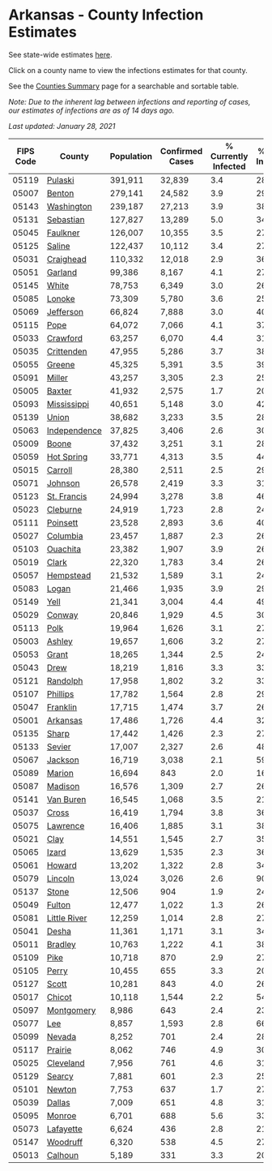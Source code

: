 # Arkansas - County Infection Estimates

See state-wide estimates [here](/infections/us-ar).

Click on a county name to view the infections estimates for that county.

See the [Counties Summary](/infections/summary-counties) page for a searchable and sortable table.

*Note: Due to the inherent lag between infections and reporting of cases, our estimates of infections are as of 14 days ago.*

*Last updated: January 28, 2021*

|   FIPS Code |                       County |   Population |   Confirmed Cases |   % Currently Infected |   % Total Infected |
|-------------|------------------------------|--------------|-------------------|------------------------|--------------------|
|       05119 |           [Pulaski](pulaski) |      391,911 |            32,839 |                    3.4 |               28.2 |
|       05007 |             [Benton](benton) |      279,141 |            24,582 |                    3.9 |               29.7 |
|       05143 |     [Washington](washington) |      239,187 |            27,213 |                    3.9 |               38.7 |
|       05131 |       [Sebastian](sebastian) |      127,827 |            13,289 |                    5.0 |               34.5 |
|       05045 |         [Faulkner](faulkner) |      126,007 |            10,355 |                    3.5 |               27.4 |
|       05125 |             [Saline](saline) |      122,437 |            10,112 |                    3.4 |               27.3 |
|       05031 |       [Craighead](craighead) |      110,332 |            12,018 |                    2.9 |               36.2 |
|       05051 |           [Garland](garland) |       99,386 |             8,167 |                    4.1 |               27.3 |
|       05145 |               [White](white) |       78,753 |             6,349 |                    3.0 |               26.4 |
|       05085 |             [Lonoke](lonoke) |       73,309 |             5,780 |                    3.6 |               25.7 |
|       05069 |       [Jefferson](jefferson) |       66,824 |             7,888 |                    3.0 |               40.1 |
|       05115 |                 [Pope](pope) |       64,072 |             7,066 |                    4.1 |               37.2 |
|       05033 |         [Crawford](crawford) |       63,257 |             6,070 |                    4.4 |               31.4 |
|       05035 |     [Crittenden](crittenden) |       47,955 |             5,286 |                    3.7 |               38.4 |
|       05055 |             [Greene](greene) |       45,325 |             5,391 |                    3.5 |               39.1 |
|       05091 |             [Miller](miller) |       43,257 |             3,305 |                    2.3 |               25.5 |
|       05005 |             [Baxter](baxter) |       41,932 |             2,575 |                    1.7 |               20.1 |
|       05093 |   [Mississippi](mississippi) |       40,651 |             5,148 |                    3.0 |               42.5 |
|       05139 |               [Union](union) |       38,682 |             3,233 |                    3.5 |               28.0 |
|       05063 | [Independence](independence) |       37,825 |             3,406 |                    2.6 |               30.1 |
|       05009 |               [Boone](boone) |       37,432 |             3,251 |                    3.1 |               28.2 |
|       05059 |     [Hot Spring](hot-spring) |       33,771 |             4,313 |                    3.5 |               44.8 |
|       05015 |           [Carroll](carroll) |       28,380 |             2,511 |                    2.5 |               29.5 |
|       05071 |           [Johnson](johnson) |       26,578 |             2,419 |                    3.3 |               31.5 |
|       05123 |   [St. Francis](st.-francis) |       24,994 |             3,278 |                    3.8 |               46.7 |
|       05023 |         [Cleburne](cleburne) |       24,919 |             1,723 |                    2.8 |               24.3 |
|       05111 |         [Poinsett](poinsett) |       23,528 |             2,893 |                    3.6 |               40.7 |
|       05027 |         [Columbia](columbia) |       23,457 |             1,887 |                    2.3 |               26.5 |
|       05103 |         [Ouachita](ouachita) |       23,382 |             1,907 |                    3.9 |               26.4 |
|       05019 |               [Clark](clark) |       22,320 |             1,783 |                    3.4 |               26.7 |
|       05057 |       [Hempstead](hempstead) |       21,532 |             1,589 |                    3.1 |               24.5 |
|       05083 |               [Logan](logan) |       21,466 |             1,935 |                    3.9 |               29.9 |
|       05149 |                 [Yell](yell) |       21,341 |             3,004 |                    4.4 |               49.4 |
|       05029 |             [Conway](conway) |       20,846 |             1,929 |                    4.5 |               30.6 |
|       05113 |                 [Polk](polk) |       19,964 |             1,626 |                    3.1 |               27.1 |
|       05003 |             [Ashley](ashley) |       19,657 |             1,606 |                    3.2 |               27.6 |
|       05053 |               [Grant](grant) |       18,265 |             1,344 |                    2.5 |               24.7 |
|       05043 |                 [Drew](drew) |       18,219 |             1,816 |                    3.3 |               33.1 |
|       05121 |         [Randolph](randolph) |       17,958 |             1,802 |                    3.2 |               33.6 |
|       05107 |         [Phillips](phillips) |       17,782 |             1,564 |                    2.8 |               29.4 |
|       05047 |         [Franklin](franklin) |       17,715 |             1,474 |                    3.7 |               26.8 |
|       05001 |         [Arkansas](arkansas) |       17,486 |             1,726 |                    4.4 |               32.3 |
|       05135 |               [Sharp](sharp) |       17,442 |             1,426 |                    2.3 |               27.1 |
|       05133 |             [Sevier](sevier) |       17,007 |             2,327 |                    2.6 |               48.9 |
|       05067 |           [Jackson](jackson) |       16,719 |             3,038 |                    2.1 |               59.5 |
|       05089 |             [Marion](marion) |       16,694 |               843 |                    2.0 |               16.4 |
|       05087 |           [Madison](madison) |       16,576 |             1,309 |                    2.7 |               26.4 |
|       05141 |       [Van Buren](van-buren) |       16,545 |             1,068 |                    3.5 |               21.6 |
|       05037 |               [Cross](cross) |       16,419 |             1,794 |                    3.8 |               36.6 |
|       05075 |         [Lawrence](lawrence) |       16,406 |             1,885 |                    3.1 |               38.4 |
|       05021 |                 [Clay](clay) |       14,551 |             1,545 |                    2.7 |               35.1 |
|       05065 |               [Izard](izard) |       13,629 |             1,535 |                    2.3 |               36.7 |
|       05061 |             [Howard](howard) |       13,202 |             1,322 |                    2.8 |               34.2 |
|       05079 |           [Lincoln](lincoln) |       13,024 |             3,026 |                    2.6 |               90.5 |
|       05137 |               [Stone](stone) |       12,506 |               904 |                    1.9 |               24.1 |
|       05049 |             [Fulton](fulton) |       12,477 |             1,022 |                    1.3 |               26.9 |
|       05081 | [Little River](little-river) |       12,259 |             1,014 |                    2.8 |               27.7 |
|       05041 |               [Desha](desha) |       11,361 |             1,171 |                    3.1 |               34.3 |
|       05011 |           [Bradley](bradley) |       10,763 |             1,222 |                    4.1 |               38.6 |
|       05109 |                 [Pike](pike) |       10,718 |               870 |                    2.9 |               27.3 |
|       05105 |               [Perry](perry) |       10,455 |               655 |                    3.3 |               20.7 |
|       05127 |               [Scott](scott) |       10,281 |               843 |                    4.0 |               26.9 |
|       05017 |             [Chicot](chicot) |       10,118 |             1,544 |                    2.2 |               54.8 |
|       05097 |     [Montgomery](montgomery) |        8,986 |               643 |                    2.4 |               23.6 |
|       05077 |                   [Lee](lee) |        8,857 |             1,593 |                    2.8 |               66.2 |
|       05099 |             [Nevada](nevada) |        8,252 |               701 |                    2.4 |               28.5 |
|       05117 |           [Prairie](prairie) |        8,062 |               746 |                    4.9 |               30.2 |
|       05025 |       [Cleveland](cleveland) |        7,956 |               761 |                    4.6 |               31.8 |
|       05129 |             [Searcy](searcy) |        7,881 |               601 |                    2.3 |               25.4 |
|       05101 |             [Newton](newton) |        7,753 |               637 |                    1.7 |               27.6 |
|       05039 |             [Dallas](dallas) |        7,009 |               651 |                    4.8 |               31.0 |
|       05095 |             [Monroe](monroe) |        6,701 |               688 |                    5.6 |               33.3 |
|       05073 |       [Lafayette](lafayette) |        6,624 |               436 |                    2.8 |               21.7 |
|       05147 |         [Woodruff](woodruff) |        6,320 |               538 |                    4.5 |               27.7 |
|       05013 |           [Calhoun](calhoun) |        5,189 |               331 |                    3.3 |               20.3 |